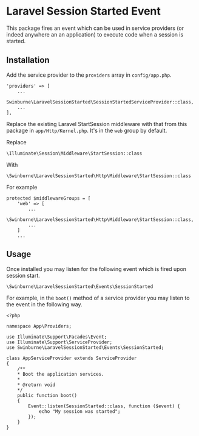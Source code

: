 # Laravel Session Started Event

This package fires an event which can be used in service providers (or indeed
anywhere an an application) to execute code when a session is started.

## Installation

Add the service provider to the `providers` array in `config/app.php`.

    'providers' => [
        ...
        Swinburne\LaravelSessionStarted\SessionStartedServiceProvider::class,
        ...
    ],

Replace the existing Laravel StartSession middleware with that from this
package in `app/Http/Kernel.php`. It's in the `web` group by default.

Replace

    \Illuminate\Session\Middleware\StartSession::class

With

    \Swinburne\LaravelSessionStarted\Http\Middleware\StartSession::class

For example

    protected $middlewareGroups = [
        'web' => [
            ...
            \Swinburne\LaravelSessionStarted\Http\Middleware\StartSession::class,
            ...
        ]
        ...

## Usage

Once installed you may listen for the following event which is fired upon
session start.

    \Swinburne\LaravelSessionStarted\Events\SessionStarted

For example, in the `boot()` method of a service provider you may listen to the
event in the following way.

    <?php

    namespace App\Providers;

    use Illuminate\Support\Facades\Event;
    use Illuminate\Support\ServiceProvider;
    use Swinburne\LaravelSessionStarted\Events\SessionStarted;

    class AppServiceProvider extends ServiceProvider
    {
        /**
        * Boot the application services.
        *
        * @return void
        */
        public function boot()
        {
            Event::listen(SessionStarted::class, function ($event) {
                echo "My session was started";
            });
        }
    }
